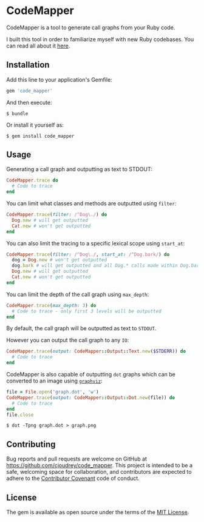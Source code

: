 # CodeMapper

CodeMapper is a tool to generate call graphs from your Ruby code.

I built this tool in order to familiarize myself with new Ruby codebases. You can read all about it [here](https://medium.com/@cjoudrey/familiarizing-myself-with-a-new-codebase-using-rubys-tracepoint-and-graphviz-aebd5d6ac2cd).

## Installation

Add this line to your application's Gemfile:

```ruby
gem 'code_mapper'
```

And then execute:

    $ bundle

Or install it yourself as:

    $ gem install code_mapper

## Usage

Generating a call graph and outputting as text to STDOUT:

```ruby
CodeMapper.trace do
  # Code to trace
end
```

You can limit what classes and methods are outputted using `filter`:

```ruby
CodeMapper.trace(filter: /^Dog\./) do
  Dog.new # will get outputted
  Cat.new # won't get outputted
end
```

You can also limit the tracing to a specific lexical scope using `start_at`:

```ruby
CodeMapper.trace(filter: /^Dog\./, start_at: /^Dog.bark/) do
  dog = Dog.new # won't get outputted
  dog.bark # will get outputted and all Dog.* calls made within Dog.bark
  Dog.new # will get outputted
  Cat.new # won't get outputted
end
```

You can limit the depth of the call graph using `max_depth`:

```ruby
CodeMapper.trace(max_depth: 3) do
  # Code to trace - only first 3 levels will be outputted
end
```

By default, the call graph will be outputted as text to `STDOUT`.

However you can output the call graph to any `IO`:

```ruby
CodeMapper.trace(output: CodeMapper::Output::Text.new($STDERR)) do
  # Code to trace
end
```

CodeMapper is also capable of outputting `dot` graphs which can be converted to an image using [`graphviz`](http://graphviz.org):

```ruby
file = File.open('graph.dot', 'w')
CodeMapper.trace(output: CodeMapper::Output::Dot.new(file)) do
  # Code to trace
end
file.close
```

```
$ dot -Tpng graph.dot > graph.png
```

## Contributing

Bug reports and pull requests are welcome on GitHub at https://github.com/cjoudrey/code_mapper. This project is intended to be a safe, welcoming space for collaboration, and contributors are expected to adhere to the [Contributor Covenant](http://contributor-covenant.org) code of conduct.


## License

The gem is available as open source under the terms of the [MIT License](http://opensource.org/licenses/MIT).

